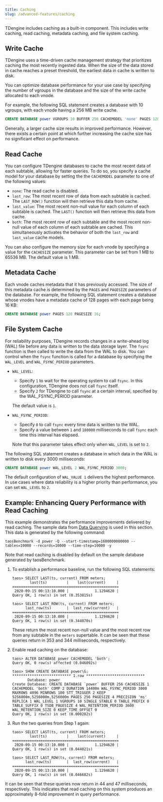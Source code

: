 ```yaml
---
title: Caching
slug: /advanced-features/caching
---
```


TDengine includes caching as a built-in component. This includes write caching, read caching, metadata caching, and file system caching.

## Write Cache

TDengine uses a time-driven cache management strategy that prioritizes caching the most recently ingested data. When the size of the data stored in cache reaches a preset threshold, the earliest data in cache is written to disk.

You can optimize database performance for your use case by specifying the number of vgroups in the database and the size of the write cache allocated to each vnode.

For example, the following SQL statement creates a database with 10 vgroups, with each vnode having a 256 MB write cache.

```sql
CREATE DATABASE power VGROUPS 10 BUFFER 256 CACHEMODEL 'none' PAGES 128 PAGESIZE 16;
```

Generally, a larger cache size results in improved performance. However, there exists a certain point at which further increasing the cache size has no significant effect on performance.

## Read Cache

You can configure TDengine databases to cache the most recent data of each subtable, allowing for faster queries. To do so, you specify a cache model for your database by setting the the `CACHEMODEL` parameter to one of the following values:

- `none`: The read cache is disabled.
- `last_row`: The most recent row of data from each subtable is cached. The `LAST_ROW()` function will then retrieve this data from cache.
- `last_value`: The most recent non-null value for each column of each subtable is cached. The `LAST()` function will then retrieve this data from cache.
- `both`: The most recent row of each subtable and the most recent non-null value of each column of each subtable are cached. This simultaneously activates the behavior of both the `last_row` and `last_value` cache models.

You can also configure the memory size for each vnode by specifying a value for the `CACHESIZE` parameter. This parameter can be set from 1 MB to 65536 MB. The default value is 1 MB.

## Metadata Cache

Each vnode caches metadata that it has previously accessed. The size of this metadata cache is determined by the `PAGES` and `PAGESIZE` parameters of the database. For example, the following SQL statement creates a database whose vnodes have a metadata cache of 128 pages with each page being 16 KB:

```sql
CREATE DATABASE power PAGES 128 PAGESIZE 16;
```

## File System Cache

For reliability purposes, TDengine records changes in a write-ahead log (WAL) file before any data is written to the data storage layer. The `fsync` function is then called to write the data from the WAL to disk. You can control when the `fsync` function is called for a database by specifying the `WAL_LEVEL` and `WAL_FSYNC_PERIOD` parameters.

- `WAL_LEVEL`:
  - Specify `1` to wait for the operating system to call `fsync`. In this configuration, TDengine does not call `fsync` itself.
  - Specify `2` for TDengine to call `fsync` at a certain interval, specified by the WAL_FSYNC_PERIOD parameter.

  The default value is `1`.
  
- `WAL_FSYNC_PERIOD`:
  - Specify `0` to call `fsync` every time data is written to the WAL.
  - Specify a value between `1` and `180000` milliseconds to call `fsync` each time this interval has elapsed. 

  Note that this parameter takes effect only when `WAL_LEVEL` is set to `2`.

The following SQL statement creates a database in which data in the WAL is written to disk every 3000 milliseconds:


```sql
CREATE DATABASE power WAL_LEVEL 2 WAL_FSYNC_PERIOD 3000;
```

The default configuration of `WAL_VALUE 1` delivers the highest performance. In use cases where data reliability is a higher priority than performance, you can set `WAL_LEVEL` to `2`.

## Example: Enhancing Query Performance with Read Caching

This example demonstrates the performance improvements delivered by read caching. The sample data from [Data Querying](../../basic-features/data-querying/) is used in this section. This data is generated by the following command: 

```shell
taosBenchmark -d power -Q --start-timestamp=1600000000000 --tables=10000 --records=10000 --time-step=10000 -y
```

Note that read caching is disabled by default on the sample database generated by taosBenchmark.

1. To establish a performance baseline, run the following SQL statements:

   ```text
   taos> SELECT LAST(ts, current) FROM meters;
           last(ts)         |    last(current)     |
   =================================================
    2020-09-15 00:13:10.000 |            1.1294620 |
   Query OK, 1 row(s) in set (0.353815s)
   
   taos> SELECT LAST_ROW(ts, current) FROM meters;
         last_row(ts)       |  last_row(current)   |
   =================================================
    2020-09-15 00:13:10.000 |            1.1294620 |
   Query OK, 1 row(s) in set (0.344070s)
   ```

   These return the most recent non-null value and the most recent row from any subtable in the `meters` supertable. It can be seen that these queries return in 353 and 344 milliseconds, respectively.

2. Enable read caching on the database:

   ```text
   taos> ALTER DATABASE power CACHEMODEL 'both';
   Query OK, 0 row(s) affected (0.046092s)
   
   taos> SHOW CREATE DATABASE power\G;
   *************************** 1.row ***************************
          Database: power
   Create Database: CREATE DATABASE `power` BUFFER 256 CACHESIZE 1 CACHEMODEL 'both' COMP 2 DURATION 14400m WAL_FSYNC_PERIOD 3000 MAXROWS 4096 MINROWS 100 STT_TRIGGER 2 KEEP 5256000m,5256000m,5256000m PAGES 256 PAGESIZE 4 PRECISION 'ms' REPLICA 1 WAL_LEVEL 1 VGROUPS 10 SINGLE_STABLE 0 TABLE_PREFIX 0 TABLE_SUFFIX 0 TSDB_PAGESIZE 4 WAL_RETENTION_PERIOD 3600 WAL_RETENTION_SIZE 0 KEEP_TIME_OFFSET 0
   Query OK, 1 row(s) in set (0.000282s)
   ```

3. Run the two queries from Step 1 again:

   ```text
   taos> SELECT LAST(ts, current) FROM meters;
           last(ts)         |    last(current)     |
   =================================================
    2020-09-15 00:13:10.000 |            1.1294620 |
   Query OK, 1 row(s) in set (0.044021s)
   
   taos> SELECT LAST_ROW(ts, current) FROM meters;
         last_row(ts)       |  last_row(current)   |
   =================================================
    2020-09-15 00:13:10.000 |            1.1294620 |
   Query OK, 1 row(s) in set (0.046682s)
   ```

It can be seen that these queries now return in 44 and 47 milliseconds, respectively. This indicates that read caching on this system produces an approximately 8-fold improvement in query performance.
